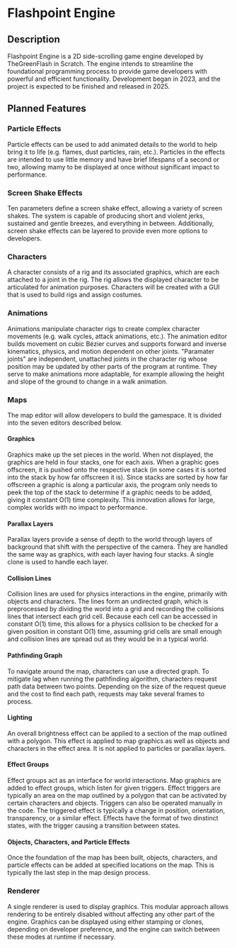 # Flashpoint Engine
## Description
Flashpoint Engine is a 2D side-scrolling game engine developed by TheGreenFlash in Scratch. The engine intends to streamline the foundational programming process to provide game developers with powerful and efficient functionality. Development began in 2023, and the project is expected to be finished and released in 2025.

## Planned Features
### Particle Effects
Particle effects can be used to add animated details to the world to help bring it to life (e.g. flames, dust particles, rain, etc.). Particles in the effects are intended to use little memory and have brief lifespans of a second or two, allowing mamy to be displayed at once without significant impact to performance.
### Screen Shake Effects
Ten parameters define a screen shake effect, allowing a variety of screen shakes. The system is capable of producing short and violent jerks, sustained and gentle breezes, and everything in between. Additionally, screen shake effects can be layered to provide even more options to developers.
### Characters
A character consists of a rig and its associated graphics, which are each attached to a joint in the rig. The rig allows the displayed character to be articulated for animation purposes. Characters will be created with a GUI that is used to build rigs and assign costumes.
### Animations
Animations manipulate character rigs to create complex character movements (e.g. walk cycles, attack animations, etc.). The animation editor builds movement on cubic Bézier curves and supports forward and inverse kinematics, physics, and motion dependent on other joints. "Paramater joints" are independent, unattached joints in the character rig whose position may be updated by other parts of the program at runtime. They serve to make animations more adaptable, for example allowing the height and slope of the ground to change in a walk animation.
### Maps
The map editor will allow developers to build the gamespace. It is divided into the seven editors described below.
#### Graphics
Graphics make up the set pieces in the world. When not displayed, the graphics are held in four stacks, one for each axis. When a graphic goes offscreen, it is pushed onto the respective stack (in some cases it is sorted into the stack by how far offscreen it is). Since stacks are sorted by how far offscreen a graphic is along a particular axis, the program only needs to peek the top of the stack to determine if a graphic needs to be added, giving it constant O(1) time complexity. This innovation allows for large, complex worlds with no impact to performance.
#### Parallax Layers
Parallax layers provide a sense of depth to the world through layers of background that shift with the perspective of the camera. They are handled the same way as graphics, with each layer having four stacks. A single clone is used to handle each layer.
#### Collision Lines
Collision lines are used for physics interactions in the engine, primarily with objects and characters. The lines form an undirected graph, which is preprocessed by dividing the world into a grid and recording the collisions lines that intersect each grid cell. Because each cell can be accessed in constant O(1) time, this allows for a physics collision to be checked for a given position in constant O(1) time, assuming grid cells are small enough and collision lines are spread out as they would be in a typical world.
#### Pathfinding Graph
To navigate around the map, characters can use a directed graph. To mitigate lag when running the pathfinding algorithm, characters request path data between two points. Depending on the size of the request queue and the cost to find each path, requests may take several frames to process.
#### Lighting
An overall brightness effect can be applied to a section of the map outlined with a polygon. This effect is applied to map graphics as well as objects and characters in the effect area. It is not applied to particles or parallax layers.
#### Effect Groups
Effect groups act as an interface for world interactions. Map graphics are added to effect groups, which listen for given triggers. Effect triggers are typically an area on the map outlined by a polygon that can be activated by certain characters and objects. Triggers can also be operated manually in the code. The triggered effect is typically a change in position, orientation, transparency, or a similar effect. Effects have the format of two dinstinct states, with the trigger causing a transition between states.
#### Objects, Characters, and Particle Effects
Once the foundation of the map has been built, objects, characters, and particle effects can be added at specified locations on the map. This is typically the last step in the map design process.
### Renderer
A single renderer is used to display graphics. This modular approach allows rendering to be entirely disabled without affecting any other part of the engine. Graphics can be displayed using either stamping or clones, depending on developer preference, and the engine can switch between these modes at runtime if necessary.
